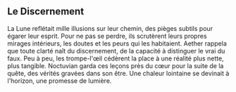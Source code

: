 ## Le Discernement

La Lune reflétait mille illusions sur leur chemin, des pièges subtils pour égarer leur esprit. Pour ne pas se perdre, ils scrutèrent leurs propres mirages intérieurs, les doutes et les peurs qui les habitaient. Aether rappela que toute clarté naît du discernement, de la capacité à distinguer le vrai du faux. Peu à peu, les trompe-l'œil cédèrent la place à une réalité plus nette, plus tangible. Noctuvian garda ces leçons près du cœur pour la suite de la quête, des vérités gravées dans son être. Une chaleur lointaine se devinait à l'horizon, une promesse de lumière.